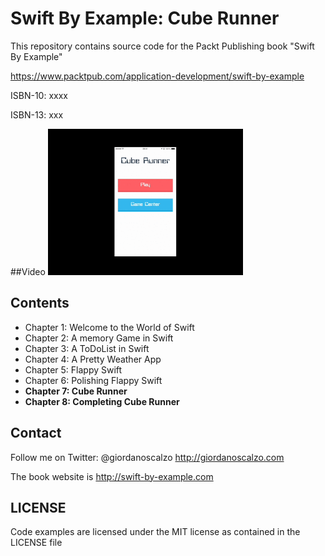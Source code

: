 Swift By Example: Cube Runner
================

This repository contains source code for the Packt Publishing book
"Swift By Example"

https://www.packtpub.com/application-development/swift-by-example

ISBN-10: xxxx

ISBN-13: xxx

##Video
<img src="https://raw.githubusercontent.com/gscalzo/CubeRunner/master/screenshots/screencaps.gif" width="312">

Contents
--------

 * Chapter 1:   Welcome to the World of Swift 
 * Chapter 2:   A memory Game in Swift 
 * Chapter 3:   A ToDoList in Swift    
 * Chapter 4:   A Pretty Weather App   
 * Chapter 5:   Flappy Swift   
 * Chapter 6:   Polishing Flappy Swift 
 * **Chapter 7:   Cube Runner**     
 * **Chapter 8:   Completing Cube Runner**

Contact
-------

Follow me on Twitter: @giordanoscalzo
http://giordanoscalzo.com

The book website is http://swift-by-example.com

LICENSE
-------

Code examples are licensed under the MIT license as contained in the
LICENSE file
